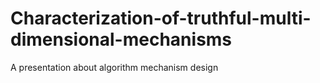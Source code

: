 # Characterization-of-truthful-multi-dimensional-mechanisms
A presentation about algorithm mechanism design
